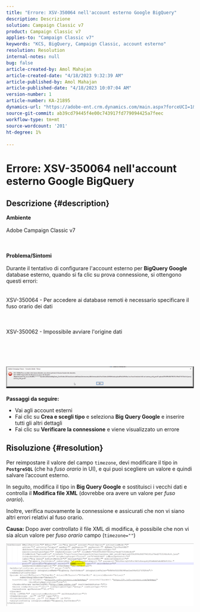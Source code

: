 ```yaml
---
title: "Errore: XSV-350064 nell'account esterno Google BigQuery"
description: Descrizione
solution: Campaign Classic v7
product: Campaign Classic v7
applies-to: "Campaign Classic v7"
keywords: "KCS, BigQuery, Campaign Classic, account esterno"
resolution: Resolution
internal-notes: null
bug: false
article-created-by: Amol Mahajan
article-created-date: "4/18/2023 9:32:39 AM"
article-published-by: Amol Mahajan
article-published-date: "4/18/2023 10:07:04 AM"
version-number: 1
article-number: KA-21895
dynamics-url: "https://adobe-ent.crm.dynamics.com/main.aspx?forceUCI=1&pagetype=entityrecord&etn=knowledgearticle&id=6afca3f3-cbdd-ed11-a7c7-6045bd006c82"
source-git-commit: ab39cd79445f4e00c743917fd779094425a7feec
workflow-type: tm+mt
source-wordcount: '201'
ht-degree: 1%

---
```


# Errore: XSV-350064 nell&#39;account esterno Google BigQuery

## Descrizione {#description}

<b>Ambiente</b><br><br>Adobe Campaign Classic v7<br><br> <br><br><b>Problema/Sintomi</b><br><br>Durante il tentativo di configurare l&#39;account esterno per <b>BigQuery Google</b> database esterno, quando si fa clic su prova connessione, si ottengono questi errori:
<br> <br><br>XSV-350064 - Per accedere ai database remoti è necessario specificare il fuso orario dei dati<br><br> <br><br>XSV-350062 - Impossibile avviare l&#39;origine dati<br><br> <br><br> <br><br>![](assets/___fa26d4aa-d0dd-ed11-a7c7-6045bd006c82___.png)<br><br>
<b>Passaggi da seguire:</b>

- Vai agli account esterni
- Fai clic su <b>Crea e scegli tipo</b> e seleziona <b>Big Query Google</b> e inserire tutti gli altri dettagli
- Fai clic su <b>Verificare la connessione</b> e viene visualizzato un errore



## Risoluzione {#resolution}


Per reimpostare il valore del campo `timezone`, devi modificare il tipo in <b>`PostgreSQL`</b> (che ha *fuso orario* in UI), e qui puoi scegliere un valore e quindi salvare l’account esterno.

In seguito, modifica il tipo in <b>Big Query Google</b> e sostituisci i vecchi dati e controlla il <b>Modifica file XML</b> (dovrebbe ora avere un valore per *fuso orario*).

Inoltre, verifica nuovamente la connessione e assicurati che non vi siano altri errori relativi al fuso orario.


<b>Causa:</b>
Dopo aver controllato il file XML di modifica, è possibile che non vi sia alcun valore per *fuso orario* campo (`timezone=""`)



![](assets/c4243b67-d0dd-ed11-a7c7-6045bd006c82.png)
